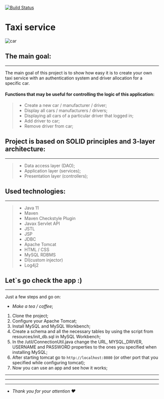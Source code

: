 [![Build Status](https://api.travis-ci.com/den4eg007/taxi-service.svg?branch=master)](https://travis-ci.com/den4eg007/taxi-service)
# Taxi service

![car](https://services.audi.ru/landings/audi-exclusive/img/models/a5-sportback/LC_PR_AEEXC096/2.png)
## The main goal:
******************************
The main goal of this project is to 
show how easy it is to create your own taxi 
service with an authentication system and driver 
allocation for a specific car.

#### Functions that may be useful for controlling the logic of this application:
>- Create a new car / manufacturer / driver;
>- Display all cars / manufacturers / drivers;
>- Displaying all cars of a particular driver that logged in;
>- Add driver to car;
>- Remove driver from car;
 
## Project is based on SOLID principles and 3-layer architecture:
******************************
>- Data access layer (DAO);
>- Application layer (services);
>- Presentation layer (controllers);

## Used technologies:
******************************
>- Java 11
>- Maven 
>- Maven Checkstyle Plugin
>- Javax Servlet API 
>- JSTL 
>- JSP
>- JDBC
>- Apache Tomcat
>- HTML / CSS
>- MySQL RDBMS
>- DI(custom injector)
>- Log4j2

## Let`s go check the app :)

******************************
Just a few steps and go on:
- _Make a tea / coffee_;
1. Clone the project;
2. Configure your Apache Tomcat;
3. Install MySQL and MySQL Workbench; 
4. Create a schema and all the necessary tables by using the script from resources/init_db.sql in MySQL Workbench;
5. In the /util/ConnectionUtil.java change the URL, MYSQL_DRIVER, USERNAME and PASSWORD properties to the ones you specified when installing MySQL;
6. After starting tomcat go to `http://localhost:8080` (or other port that you specified while configuring tomcat);
7. Now you can use an app and see how it works;
-----------------------------------
-------------------------------------
---------------------------------
- _Thank you for your attention ♥_
